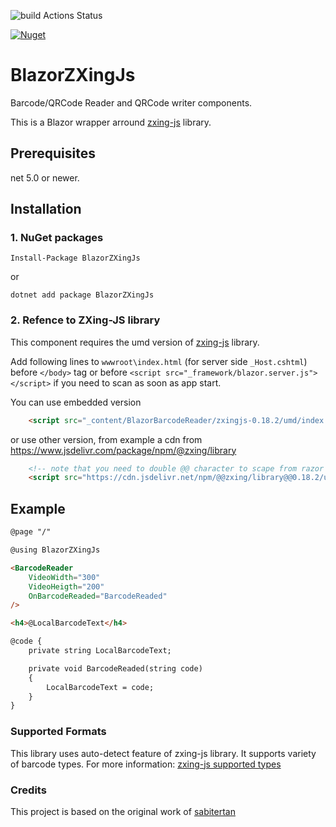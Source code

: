 ![build Actions Status](https://github.com/kattunga/BlazorZXingJs/workflows/build/badge.svg)

[![Nuget](https://img.shields.io/nuget/v/BlazorZXingJs?style=flat-square)](https://www.nuget.org/packages/BlazorZXingJs/)

# BlazorZXingJs

Barcode/QRCode Reader and QRCode writer components.

This is a Blazor wrapper arround [zxing-js](https://github.com/zxing-js/library) library.

## Prerequisites

net 5.0 or newer.

## Installation

### 1. NuGet packages

```
Install-Package BlazorZXingJs
```

or

```
dotnet add package BlazorZXingJs
```

### 2. Refence to ZXing-JS library

This component requires the umd version of [zxing-js](https://github.com/zxing-js/library) library.

Add following lines to `wwwroot\index.html` (for server side `_Host.cshtml`) before `</body>` tag or 
before `<script src="_framework/blazor.server.js"></script>` if you need to scan as soon as app start.

You can use embedded version

```html
    <script src="_content/BlazorBarcodeReader/zxingjs-0.18.2/umd/index.min.js"></script>
```

or use other version, from example a cdn from https://www.jsdelivr.com/package/npm/@zxing/library

```html
    <!-- note that you need to double @@ character to scape from razor engine -->
    <script src="https://cdn.jsdelivr.net/npm/@@zxing/library@@0.18.2/umd/index.min.js"></script>
```

## Example


```html
@page "/"

@using BlazorZXingJs

<BarcodeReader 
    VideoWidth="300"
    VideoHeigth="200"
    OnBarcodeReaded="BarcodeReaded"
/>

<h4>@LocalBarcodeText</h4>

@code {
    private string LocalBarcodeText;

    private void BarcodeReaded(string code)
    {
        LocalBarcodeText = code;
    }
}
```

### Supported Formats

This library uses auto-detect feature of zxing-js library. It supports variety of barcode types. For more information: [zxing-js supported types](https://github.com/zxing-js/library#supported-formats)

### Credits

This project is based on the original work of [sabitertan](https://github.com/sabitertan/BlazorBarcodeScanner)

